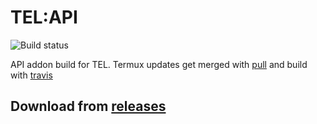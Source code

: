 # TEL:API
![Build status](https://api.travis-ci.com/t-e-l/termux-api.svg?branch=master)

API addon build for TEL.
Termux updates get merged with [pull](https://github.com/wei/pull) and build with [travis](travis-ci.com)

## Download from [releases](https://github.com/t-e-l/termux-api/releases)


